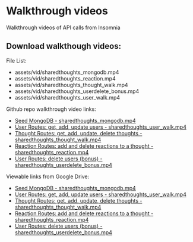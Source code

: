 # Walkthrough videos

Walkthrough videos of API calls from Insomnia

## Download walkthough videos:

File List:

- assets/vid/sharedthoughts_mongodb.mp4
- assets/vid/sharedthoughts_reaction.mp4
- assets/vid/sharedthoughts_thought_walk.mp4
- assets/vid/sharedthoughts_userdelete_bonus.mp4
- assets/vid/sharedthoughts_user_walk.mp4

Github repo walkthrough video links:

- [Seed MongoDB - sharedthoughts_mongodb.mp4](assets/vid/sharedthoughts_mongodb.mp4)
- [User Routes: get, add, update users - sharedthoughts_user_walk.mp4](assets/vid/sharedthoughts_user_walk.mp4)
- [Thought Routes: get, add, update, delete thoughts - sharedthoughts_thought_walk.mp4](assets/vid/sharedthoughts_thought_walk.mp4)
- [Reaction Routes: add and delete reactions to a thought - sharedthoughts_reaction.mp4](assets/vid/sharedthoughts_reaction.mp4)
- [User Routes: delete users (bonus) - sharedthoughts_userdelete_bonus.mp4](assets/vid/sharedthoughts_userdelete_bonus.mp4)

Viewable links from Google Drive:

- [Seed MongoDB - sharedthoughts_mongodb.mp4](https://drive.google.com/file/d/1-s1apahJ-NsOBPbGmJPJ_Aily_Sp4K6c/view?usp=sharing)
- [User Routes: get, add, update users - sharedthoughts_user_walk.mp4](https://drive.google.com/file/d/10PzrSDwTXYcftwQzzRt3G0ykQJ_E2kWj/view?usp=sharing)
- [Thought Routes: get, add, update, delete thoughts - sharedthoughts_thought_walk.mp4](https://drive.google.com/file/d/10RrGPMeJngMSeifzk9Go6Ua5BlwacRB3/view?usp=sharing)
- [Reaction Routes: add and delete reactions to a thought - sharedthoughts_reaction.mp4](https://drive.google.com/file/d/10Xvdlo7-bk7KsUrYgRlfDbF79lrCwAQ8/view?usp=sharing)
- [User Routes: delete users (bonus) - sharedthoughts_userdelete_bonus.mp4](https://drive.google.com/file/d/10PzVwf523DeZqxqkiQ9p4JqAwMjWfgqa/view?usp=sharing)
